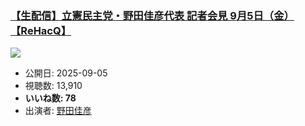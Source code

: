 ### [【生配信】立憲民主党・野田佳彦代表 記者会見 9月5日（金）【ReHacQ】](https://www.youtube.com/watch?v=eOmvJpVbk4c)
[![](https://img.youtube.com/vi/eOmvJpVbk4c/sddefault.jpg)](https://www.youtube.com/watch?v=eOmvJpVbk4c)
-   公開日: 2025-09-05
-   視聴数: 13,910
-   **いいね数: 78**
-   出演者: [野田佳彦](/rehacq_fan/people/野田佳彦 "wikilink")
